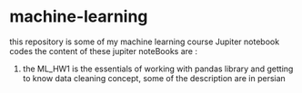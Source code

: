 # machine-learning
this repository is some of my machine learning course Jupiter notebook codes
the content of these jupiter noteBooks are :

1. the ML_HW1 is the essentials of working with pandas library and getting to know data cleaning concept, some of the description are in persian

